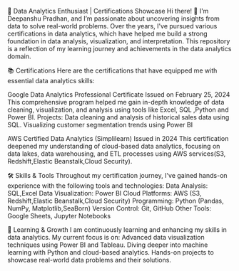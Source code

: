 🚀 Data Analytics Enthusiast | Certifications Showcase
Hi there! 👋 I'm Deepanshu Pradhan, and I’m passionate about uncovering insights from data to solve real-world problems. Over the years, I've pursued various certifications in data analytics, which have helped me build a strong foundation in data analysis, visualization, and interpretation. This repository is a reflection of my learning journey and achievements in the data analytics domain.

📚 Certifications
Here are the certifications that have equipped me with essential data analytics skills:

Google Data Analytics Professional Certificate
Issued on February 25, 2024
This comprehensive program helped me gain in-depth knowledge of data cleaning, visualization, and analysis using tools like Excel, SQL ,Python and Power BI.
Projects:
Data cleaning and analysis of historical sales data using SQL.
Visualizing customer segmentation trends using Power BI

AWS Certified Data Analytics (Simplilearn)
Issued in 2024
This certification deepened my understanding of cloud-based data analytics, focusing on data lakes, data warehousing, and ETL processes using AWS services(S3, Redshift,Elastic Beanstalk,Cloud Security).

🛠️ Skills & Tools
Throughout my certification journey, I've gained hands-on experience with the following tools and technologies:
Data Analysis: SQL,Excel
Data Visualization: Power BI
Cloud Platforms: AWS (S3, Redshift,Elastic Beanstalk,Cloud Security)
Programming: Python (Pandas, NumPy, Matplotlib,SeaBorn)
Version Control: Git, GitHub
Other Tools: Google Sheets, Jupyter Notebooks

🌱 Learning & Growth
I am continuously learning and enhancing my skills in data analytics. My current focus is on:
Advanced data visualization techniques using Power BI and Tableau.
Diving deeper into machine learning with Python and cloud-based analytics.
Hands-on projects to showcase real-world data problems and their solutions.
